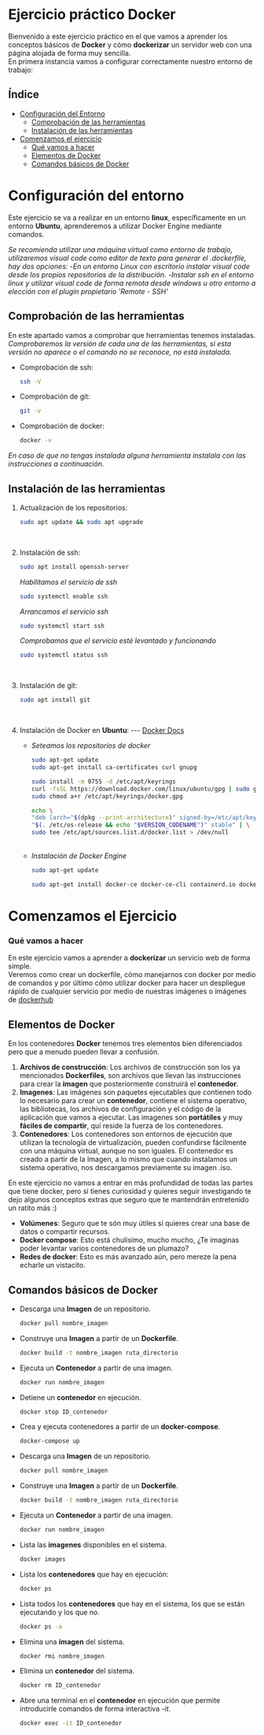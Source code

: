 # Ejercicio práctico Docker

Bienvenido a este ejercicio práctico en el que vamos a aprender los conceptos básicos de **Docker** y cómo **dockerizar** un servidor web con una página alojada de forma muy sencilla.<br>
En primera instancia vamos a configurar correctamente nuestro entorno de trabajo:<br>

## Índice
- [Configuración del Entorno](#configuraci%C3%B3n-del-entorno)
    * [Comprobación de las herramientas](#comprobaci%C3%B3n-de-las-herramientas)
    * [Instalación de las herramientas]( #instalaci%C3%B3n-de-las-herramientas)
- [Comenzamos el ejercicio](#comenzamos-el-ejercicio)
    * [Qué vamos a hacer](#qu%C3%A9-vamos-a-hacer)
    * [Elementos de Docker](#elementos-de-docker)
    * [Comandos básicos de Docker](#comandos-b%C3%A1sicos-de-docker)
        

# Configuración del entorno

Este ejercicio se va a realizar en un entorno **linux**, específicamente en un entorno **Ubuntu**, aprenderemos a utilizar Docker Engine mediante comandos.<br>

*Se recomienda utilizar una máquina virtual como entorno de trabajo, utilizaremos visual code como editor de texto para generar el .dockerfile, hay dos opciones:*
    -*En un entorno Linux con escritorio instalar visual code desde los propios repositorios de la distribución.*
    -*Instalar ssh en el entorno linux y utilizar visual code de forma remota desde windows u otro entorno a elección con el plugin propietario 'Remote - SSH'*

## Comprobación de las herramientas

En este apartado vamos a comprobar que herramientas tenemos instaladas.
*Comprobaremos la versión de cada una de las herramientas, si esta versión no aparece o el comando no se reconoce, no está instalada.*

* Comprobación de ssh:
    ```bash
    ssh -V
    ```
* Comprobación de git:
    ```bash
    git -v
    ```
* Comprobación de docker:
    ```bash
    docker -v
    ```

*En caso de que no tengas instalada alguna herramienta instalala con las instrucciones a continuación.*

## Instalación de las herramientas

1. Actualización de los repositorios:
    ```bash
    sudo apt update && sudo apt upgrade
    ```
<br>

2. Instalación de ssh:

    ```bash
    sudo apt install openssh-server
    ```

    *Habilitamos el servicio de ssh*

    ```bash
    sudo systemctl enable ssh
    ```

    *Arrancamos el servicio ssh*

    ```bash
    sudo systemctl start ssh
    ```

    *Comprobamos que el servicio esté levantado y funcionando*

    ```bash
    sudo systemctl status ssh
    ```
<br>

3. Instalación de git:

    ```bash
    sudo apt install git
    ```
<br>

4. Instalación de Docker en **Ubuntu**: --- [Docker Docs](https://docs.docker.com/engine/install/ubuntu/)
    * *Seteamos los repositorios de docker*

        ```bash
        sudo apt-get update
        sudo apt-get install ca-certificates curl gnupg
        ```

        ```bash
        sudo install -m 0755 -d /etc/apt/keyrings
        curl -fsSL https://download.docker.com/linux/ubuntu/gpg | sudo gpg --dearmor -o /etc/apt/keyrings/docker.gpg
        sudo chmod a+r /etc/apt/keyrings/docker.gpg
        ```

        ```bash
        echo \
        "deb [arch="$(dpkg --print-architecture)" signed-by=/etc/apt/keyrings/docker.gpg] https://download.docker.com/linux/ubuntu \
        "$(. /etc/os-release && echo "$VERSION_CODENAME")" stable" | \
        sudo tee /etc/apt/sources.list.d/docker.list > /dev/null
        ```
    <br>

    * *Instalación de Docker Engine*
        ```bash
        sudo apt-get update
        ```
        ```bash
        sudo apt-get install docker-ce docker-ce-cli containerd.io docker-buildx-plugin docker-compose-plugin
        ```

# Comenzamos el Ejercicio

### Qué vamos a hacer
En este ejercicio vamos a aprender a **dockerizar** un servicio web de forma simple.<br>
Veremos como crear un dockerfile, cómo manejarnos con docker por medio de comandos y por último cómo utilizar docker para hacer un despliegue rápido de cualquier servicio por medio de nuestras imágenes o imágenes de [dockerhub](https://hub.docker.com/)

## Elementos de Docker
En los contenedores **Docker** tenemos tres elementos bien diferenciados pero que a menudo pueden llevar a confusión.
1. **Archivos de construcción**: Los archivos de construcción son los ya mencionados **Dockerfiles**, son archivos que llevan las instrucciones para crear la **imagen** que posteriormente construirá el **contenedor**.
2. **Imagenes**: Las imágenes son paquetes ejecutables que contienen todo lo necesario para crear un **contenedor**, contiene el sistema operativo, las bibliotecas, los archivos de configuración y el código de la aplicación que vamos a ejecutar. Las imagenes son **portátiles** y muy **fáciles de compartir**, quí reside la fuerza de los contenedores.
3. **Contenedores**: Los contenedores son entornos de ejecución que utilizan la tecnología de virtualización, pueden confundirse fácilmente con una máquina virtual, aunque no son iguales. El contenedor es creado a partir de la Imagen, a lo mismo que cuando instalamos un sistema operativo, nos descargamos previamente su imagen .iso.

En este ejercicio no vamos a entrar en más profundidad de todas las partes que tiene docker, pero si tienes curiosidad y quieres seguir investigando te dejo algunos conceptos extras que seguro que te mantendrán entretenido un ratito más :)
* **Volúmenes**: Seguro que te són muy útiles si quieres crear una base de datos o compartir recursos.
* **Docker compose**: Esto está chulisimo, mucho mucho, ¿Te imaginas poder levantar varios contenedores de un plumazo?
* **Redes de docker**: Esto es más avanzado aún, pero mereze la pena echarle un vistacito.

## Comandos básicos de Docker

* Descarga una **Imagen** de un repositorio.
    ```bash
    docker pull nombre_imagen
    ```
* Construye una **Imagen** a partir de un **Dockerfile**.
    ```bash
    docker build -t nombre_imagen ruta_directorio
    ```
* Ejecuta un **Contenedor** a partir de una imagen.
    ```bash
    docker run nombre_imagen
    ```
* Detiene un **contenedor** en ejecución.
    ```bash
    docker stop ID_contenedor
    ```
* Crea y ejecuta contenedores a partir de un **docker-compose**.
    ```bash
    docker-compose up
    ```
* Descarga una **Imagen** de un repositorio.
    ```bash
    docker pull nombre_imagen
    ```
* Construye una **Imagen** a partir de un **Dockerfile**.
    ```bash
    docker build -t nombre_imagen ruta_directorio
    ```
* Ejecuta un **Contenedor** a partir de una imagen.
    ```bash
    docker run nombre_imagen
    ```
* Lista las **imagenes** disponibles en el sistema.
    ```bash
    docker images
    ```
* Lista los **contenedores** que hay en ejecución:
    ```bash
    docker ps
    ```
* Lista todos los **contenedores** que hay en el sistema, los que se están ejecutando y los que no.
    ```bash
    docker ps -a
    ```
* Elimina una **imagen** del sistema.
    ```bash
    docker rmi nombre_imagen
    ```
* Elimina un **contenedor** del sistema.
    ```bash
    docker rm ID_contenedor
    ```
* Abre una terminal en el **contenedor** en ejecución que permite introducirle comandos de forma interactiva *-it*.
    ```bash
    docker exec -it ID_contenedor
    ```

```bash

```
